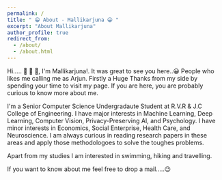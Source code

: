 ```yaml
---
permalink: /
title: " 😀 About - Mallikarjuna 😀 "
excerpt: "About Mallikarjuna"
author_profile: true
redirect_from: 
  - /about/
  - /about.html
---
```




Hi..... 🤩 🤩 🤩, I'm Mallikarjuna!. It was great to see you here..😀 People who likes me calling me as Arjun. Firstly a Huge Thanks 
from my side by spending your time to visit my page. If you are here, you are probably curious to know more about me. 

I'm a Senior Computer Science Undergradaute Student at R.V.R & J.C College of Engineering. I have major interests in Machine Learning,
Deep Learning, Computer Vision, Privacy-Preserving AI, and Psychology. I have minor interests in Economics, Social Enterprise, Health Care,
and Neuroscience. I am always curious in reading research papers in these areas and apply those methodologoes to solve the toughes
problems.

Apart from my studies I am interested in swimming, hiking and travelling. 

If you want to know about me feel free to drop a mail.....😉
